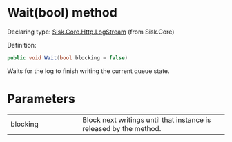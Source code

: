 <!--

Copyrights 2023 Sisk Framework - CypherPotato
Published under MIT license

!!! DO NOT EDIT THIS FILE !!!
This file was generated by a tool in the Sisk package. To edit the information in this documentation,
edit the XML documentation present in the Sisk source code.

-->


# Wait(bool) method

Declaring type: [Sisk.Core.Http.LogStream](/read?q=/contents/spec/Sisk.Core.Http.LogStream.md) (from Sisk.Core)


Definition:

```cs
public void Wait(bool blocking = false)
```

Waits for the log to finish writing the current queue state.


# Parameters

<table>
    <tbody>
<tr>
    <td width="33%">blocking</td>
    <td>Block next writings until that instance is released by the  method.</td>
</tr>
    </tbody>
</table>
